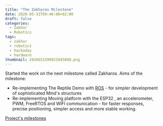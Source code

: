 ```yaml
---
title: "The ​Zakharos Milestone"
date: 2020-05-31T09:46:00+02:00
draft: false
categories:
  - Zakhar
  - Robotics
tags:
  - zakhar
  - robotics
  - hackaday
  - hardware
thumbnail: 2926651590921945008.png
---
```


Started the work on the next milestone called Zakharos. Aims of the milestone:

- Re-implementing The Reptile Demo with [ROS](https://www.ros.org/) - for simpler development of sophisticated Mind's structures
- Re-implementing Moving platform with the ESP32 , an accelerometer, PWM, FreeRTOS and WIFI communication - for faster responses, precise positioning, simpler access and more stable working.

[Project's milestones](https://github.com/an-dr/zakhar#milestones)
